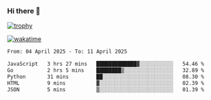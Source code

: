 ### Hi there 👋

[![trophy](https://github-profile-trophy.vercel.app/?username=cxnky&theme=dracula)](https://github.com/ryo-ma/github-profile-trophy)

[![wakatime](https://wakatime.com/badge/user/1c39c599-5497-41b9-a5be-2c4676e7fd23.svg)](https://wakatime.com/@1c39c599-5497-41b9-a5be-2c4676e7fd23)
<!--START_SECTION:waka-->

```txt
From: 04 April 2025 - To: 11 April 2025

JavaScript   3 hrs 27 mins   █████████████▓░░░░░░░░░░░   54.46 %
Go           2 hrs 5 mins    ████████▒░░░░░░░░░░░░░░░░   32.89 %
Python       31 mins         ██░░░░░░░░░░░░░░░░░░░░░░░   08.30 %
HTML         9 mins          ▓░░░░░░░░░░░░░░░░░░░░░░░░   02.39 %
JSON         5 mins          ▒░░░░░░░░░░░░░░░░░░░░░░░░   01.39 %
```

<!--END_SECTION:waka-->
